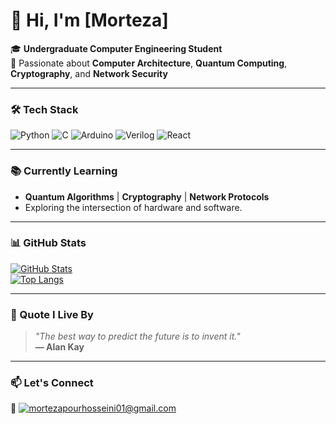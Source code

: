 
<!--
**mortezapourhoseini/mortezapourhoseini** is a ✨ _special_ ✨ repository because its `README.md` (this file) appears on your GitHub profile.

Here are some ideas to get you started:

- 🔭 I’m currently working on ...
- 🌱 I’m currently learning ...
- 👯 I’m looking to collaborate on ...
- 🤔 I’m looking for help with ...
- 💬 Ask me about ...
- 📫 How to reach me: ...
- 😄 Pronouns: ...
- ⚡ Fun fact: ...
-->
# 👋 Hi, I'm [Morteza] 

🎓 **Undergraduate Computer Engineering Student**  
🌱 Passionate about **Computer Architecture**, **Quantum Computing**, **Cryptography**, and **Network Security**

---

### 🛠️ Tech Stack

![Python](https://img.shields.io/badge/-Python-3776AB?logo=python&logoColor=white)
![C](https://img.shields.io/badge/-C-A8B9CC?logo=c&logoColor=black)
![Arduino](https://img.shields.io/badge/-Arduino-00979D?logo=arduino&logoColor=white)
![Verilog](https://img.shields.io/badge/-Verilog-FF0000?logo=verilog&logoColor=white)
![React](https://img.shields.io/badge/-React-61DAFB?logo=react&logoColor=black)

---

### 📚 Currently Learning
- **Quantum Algorithms** | **Cryptography** | **Network Protocols**  
- Exploring the intersection of hardware and software.

---

### 📊 GitHub Stats

[![GitHub Stats](https://github-readme-stats.vercel.app/api?username=YOUR_USERNAME&show_icons=true&theme=minimal)](https://github.com/YOUR_USERNAME)  
[![Top Langs](https://github-readme-stats.vercel.app/api/top-langs/?username=YOUR_USERNAME&layout=compact&theme=minimal)](https://github.com/YOUR_USERNAME)

---

### 💬 Quote I Live By  
> *"The best way to predict the future is to invent it."*  
> **— Alan Kay** 

---

### 📫 Let's Connect  
🔗 [![mortezapourhosseini01@gmail.com](https://img.shields.io/badge/Email-D14836?logo=gmail&logoColor=white)](mailto:your.email@example.com)  
